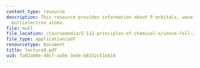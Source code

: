 ```yaml
---
content_type: resource
description: This resource provides information about P orbitals, wavefunctions for
  multielectron atoms.
file: null
file_location: /coursemedia/5-112-principles-of-chemical-science-fall-2005/fa02a08e40cfaa563edeb8152c51eb1d_lecture8.pdf
file_type: application/pdf
resourcetype: Document
title: lecture8.pdf
uid: fa02a08e-40cf-aa56-3ede-b8152c51eb1d
---
```

